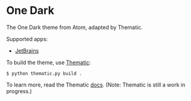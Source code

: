 # One Dark

The One Dark theme from Atom, adapted by Thematic.

Supported apps:
- [JetBrains](https://github.com/thematic-dev/one-dark/tree/master/apps/jetbrains)

To build the theme, use [Thematic](https://github.com/thematic-dev/thematic):

```shell script
$ python thematic.py build .
```

To learn more, read the Thematic [docs](https://thematic.dev/documentation.html). (Note: Thematic is still a work in progress.)

